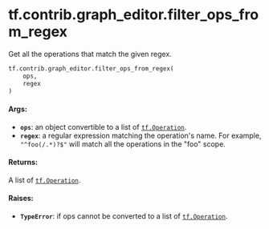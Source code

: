 <div itemscope itemtype="http://developers.google.com/ReferenceObject">
<meta itemprop="name" content="tf.contrib.graph_editor.filter_ops_from_regex" />
<meta itemprop="path" content="Stable" />
</div>

# tf.contrib.graph_editor.filter_ops_from_regex

Get all the operations that match the given regex.

``` python
tf.contrib.graph_editor.filter_ops_from_regex(
    ops,
    regex
)
```

<!-- Placeholder for "Used in" -->


#### Args:


* <b>`ops`</b>: an object convertible to a list of <a href="../../../tf/Operation.md"><code>tf.Operation</code></a>.
* <b>`regex`</b>: a regular expression matching the operation's name.
  For example, `"^foo(/.*)?$"` will match all the operations in the "foo"
  scope.

#### Returns:

A list of <a href="../../../tf/Operation.md"><code>tf.Operation</code></a>.


#### Raises:


* <b>`TypeError`</b>: if ops cannot be converted to a list of <a href="../../../tf/Operation.md"><code>tf.Operation</code></a>.